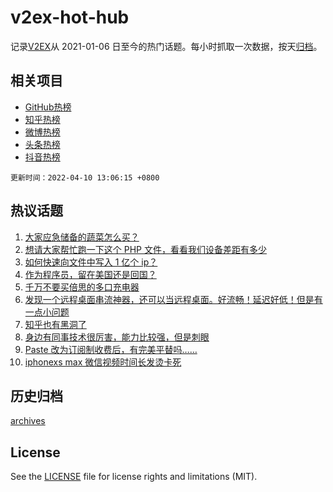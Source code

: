 # v2ex-hot-hub

 记录[V2EX](https://www.v2ex.com/)从 2021-01-06 日至今的热门话题。每小时抓取一次数据，按天[归档](archives)。
 
 ## 相关项目

- [GitHub热榜](https://github.com/snaildev/github-hot-hub)
- [知乎热榜](https://github.com/snaildev/zhihu-hot-hub)
- [微博热榜](https://github.com/snaildev/weibo-hot-hub)
- [头条热榜](https://github.com/snaildev/toutiao-hot-hub)
- [抖音热榜](https://github.com/snaildev/douyin-hot-hub)


 `更新时间：2022-04-10 13:06:15 +0800`

## 热议话题

1. [大家应急储备的蔬菜怎么买？](https://www.v2ex.com/t/845870)
1. [想请大家帮忙跑一下这个 PHP 文件，看看我们设备差距有多少](https://www.v2ex.com/t/845947)
1. [如何快速向文件中写入 1 亿个 ip？](https://www.v2ex.com/t/845892)
1. [作为程序员，留在美国还是回国？](https://www.v2ex.com/t/846009)
1. [千万不要买倍思的多口充电器](https://www.v2ex.com/t/845887)
1. [发现一个远程桌面串流神器，还可以当远程桌面。好流畅！延迟好低！但是有一点小问题](https://www.v2ex.com/t/845934)
1. [知乎也有黑洞了](https://www.v2ex.com/t/845930)
1. [身边有同事技术很厉害，能力比较强，但是刺眼](https://www.v2ex.com/t/845931)
1. [Paste 改为订阅制收费后，有完美平替吗……](https://www.v2ex.com/t/845889)
1. [iphonexs max 微信视频时间长发烫卡死](https://www.v2ex.com/t/845912)

## 历史归档

[archives](archives)

## License

See the [LICENSE](LICENSE) file for license rights and limitations (MIT).
